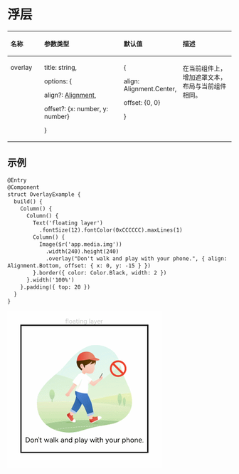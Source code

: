# 浮层<a name="ZH-CN_TOPIC_0000001154905728"></a>

<a name="table3548mcpsimp"></a>
<table><thead align="left"><tr id="row3556mcpsimp"><th class="cellrowborder" valign="top" width="15.120000000000001%" id="mcps1.1.5.1.1"><p id="p3558mcpsimp"><a name="p3558mcpsimp"></a><a name="p3558mcpsimp"></a>名称</p>
</th>
<th class="cellrowborder" valign="top" width="35.94%" id="mcps1.1.5.1.2"><p id="p3560mcpsimp"><a name="p3560mcpsimp"></a><a name="p3560mcpsimp"></a>参数类型</p>
</th>
<th class="cellrowborder" valign="top" width="25.4%" id="mcps1.1.5.1.3"><p id="p3562mcpsimp"><a name="p3562mcpsimp"></a><a name="p3562mcpsimp"></a>默认值</p>
</th>
<th class="cellrowborder" valign="top" width="23.54%" id="mcps1.1.5.1.4"><p id="p3566mcpsimp"><a name="p3566mcpsimp"></a><a name="p3566mcpsimp"></a>描述</p>
</th>
</tr>
</thead>
<tbody><tr id="row3567mcpsimp"><td class="cellrowborder" valign="top" width="15.120000000000001%" headers="mcps1.1.5.1.1 "><p id="p3569mcpsimp"><a name="p3569mcpsimp"></a><a name="p3569mcpsimp"></a>overlay</p>
</td>
<td class="cellrowborder" valign="top" width="35.94%" headers="mcps1.1.5.1.2 "><p id="p15143143013238"><a name="p15143143013238"></a><a name="p15143143013238"></a>title: string,</p>
<p id="p346205712231"><a name="p346205712231"></a><a name="p346205712231"></a>options: {</p>
<p id="p1022253413236"><a name="p1022253413236"></a><a name="p1022253413236"></a>align?: <a href="ts-appendix-enums.md#section1145418513159">Alignment</a>,</p>
<p id="p750225072319"><a name="p750225072319"></a><a name="p750225072319"></a>offset?: {x: number, y: number}</p>
<p id="p3571mcpsimp"><a name="p3571mcpsimp"></a><a name="p3571mcpsimp"></a>}</p>
</td>
<td class="cellrowborder" valign="top" width="25.4%" headers="mcps1.1.5.1.3 "><p id="p17678157182417"><a name="p17678157182417"></a><a name="p17678157182417"></a>{</p>
<p id="p122176521265"><a name="p122176521265"></a><a name="p122176521265"></a>align: Alignment.Center,</p>
<p id="p1987841519242"><a name="p1987841519242"></a><a name="p1987841519242"></a>offset: {0, 0}</p>
<p id="p3573mcpsimp"><a name="p3573mcpsimp"></a><a name="p3573mcpsimp"></a>}</p>
</td>
<td class="cellrowborder" valign="top" width="23.54%" headers="mcps1.1.5.1.4 "><p id="p3577mcpsimp"><a name="p3577mcpsimp"></a><a name="p3577mcpsimp"></a>在当前组件上，增加遮罩文本，布局与当前组件相同。</p>
</td>
</tr>
</tbody>
</table>

## 示例<a name="section4278134412416"></a>

```
@Entry
@Component
struct OverlayExample {
  build() {
    Column() {
      Column() {
        Text('floating layer')
          .fontSize(12).fontColor(0xCCCCCC).maxLines(1)
        Column() {
          Image($r('app.media.img'))
            .width(240).height(240)
            .overlay("Don't walk and play with your phone.", { align: Alignment.Bottom, offset: { x: 0, y: -15 } })
        }.border({ color: Color.Black, width: 2 })
      }.width('100%')
    }.padding({ top: 20 })
  }
}
```

![](figures/overlay.gif)

